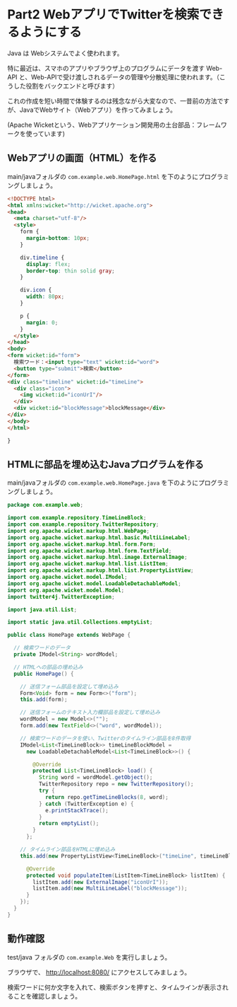 # Part2 WebアプリでTwitterを検索できるようにする

Java は Webシステムでよく使われます。

特に最近は、スマホのアプリやブラウザ上のプログラムにデータを渡す Web-API と、Web-APIで受け渡しされるデータの管理や分散処理に使われます。（こうした役割をバックエンドと呼びます）

これの作成を短い時間で体験するのは残念ながら大変なので、一昔前の方法ですが、JavaでWebサイト（Webアプリ）を作ってみましょう。

(Apache Wicketという、Webアプリケーション開発用の土台部品：フレームワークを使っています)

## Webアプリの画面（HTML）を作る

main/javaフォルダの `com.example.web.HomePage.html` を下のようにプログラミングしましょう。

```html
<!DOCTYPE html>
<html xmlns:wicket="http://wicket.apache.org">
<head>
  <meta charset="utf-8"/>
  <style>
    form {
      margin-bottom: 10px;
    }

    div.timeline {
      display: flex;
      border-top: thin solid gray;
    }

    div.icon {
      width: 80px;
    }

    p {
      margin: 0;
    }
  </style>
</head>
<body>
<form wicket:id="form">
  検索ワード：<input type="text" wicket:id="word">
  <button type="submit">検索</button>
</form>
<div class="timeline" wicket:id="timeLine">
  <div class="icon">
    <img wicket:id="iconUrI"/>
  </div>
  <div wicket:id="blockMessage">blockMessage</div>
</div>
</body>
</html>

}

```

## HTMLに部品を埋め込むJavaプログラムを作る

main/javaフォルダの `com.example.web.HomePage.java` を下のようにプログラミングしましょう。

```java
package com.example.web;

import com.example.repository.TimeLineBlock;
import com.example.repository.TwitterRepository;
import org.apache.wicket.markup.html.WebPage;
import org.apache.wicket.markup.html.basic.MultiLineLabel;
import org.apache.wicket.markup.html.form.Form;
import org.apache.wicket.markup.html.form.TextField;
import org.apache.wicket.markup.html.image.ExternalImage;
import org.apache.wicket.markup.html.list.ListItem;
import org.apache.wicket.markup.html.list.PropertyListView;
import org.apache.wicket.model.IModel;
import org.apache.wicket.model.LoadableDetachableModel;
import org.apache.wicket.model.Model;
import twitter4j.TwitterException;

import java.util.List;

import static java.util.Collections.emptyList;

public class HomePage extends WebPage {

  // 検索ワードのデータ
  private IModel<String> wordModel;

  // HTMLへの部品の埋め込み
  public HomePage() {

    // 送信フォーム部品を設定して埋め込み
    Form<Void> form = new Form<>("form");
    this.add(form);

    // 送信フォームのテキスト入力欄部品を設定して埋め込み
    wordModel = new Model<>("");
    form.add(new TextField<>("word", wordModel));

    // 検索ワードのデータを使い、Twitterのタイムライン部品を8件取得
    IModel<List<TimeLineBlock>> timeLineBlockModel =
      new LoadableDetachableModel<List<TimeLineBlock>>() {

        @Override
        protected List<TimeLineBlock> load() {
          String word = wordModel.getObject();
          TwitterRepository repo = new TwitterRepository();
          try {
            return repo.getTimeLineBlocks(8, word);
          } catch (TwitterException e) {
            e.printStackTrace();
          }
          return emptyList();
        }
      };

    // タイムライン部品をHTMLに埋め込み
    this.add(new PropertyListView<TimeLineBlock>("timeLine", timeLineBlockModel) {

      @Override
      protected void populateItem(ListItem<TimeLineBlock> listItem) {
        listItem.add(new ExternalImage("iconUrI"));
        listItem.add(new MultiLineLabel("blockMessage"));
      }
    });
  }
}

```

## 動作確認

test/java フォルダの `com.example.Web` を実行しましょう。

ブラウザで、 [http://localhost:8080/](http://localhost:8080/) にアクセスしてみましょう。

検索ワードに何か文字を入れて、検索ボタンを押すと、タイムラインが表示されることを確認しましょう。

